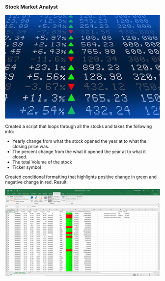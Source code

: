 ### Stock Market Analyst
![stockmarket](Images/stockmarket.jpg)

Created a script that loops through all the stocks and takes the following info:
  - Yearly change from what the stock opened the year at to what the closing price was.
  - The percent change from the what it opened the year at to what it closed.
  - The total Volume of the stock
  - Ticker symbol

Created conditional formatting that highlights positive change in green and negative change in red.
Result:

![solution](Images/solution.png)




